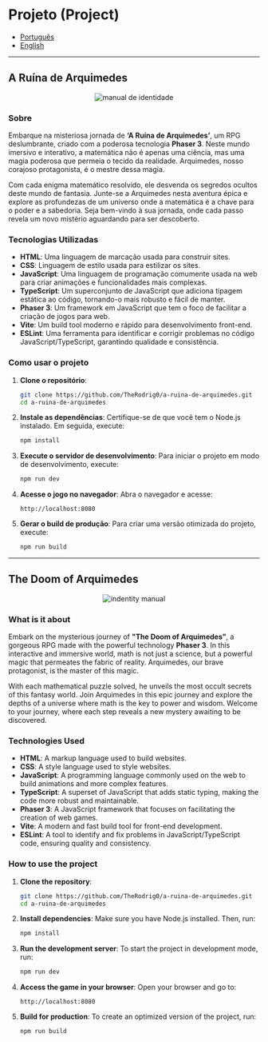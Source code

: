 # Projeto (Project) 
- [Português](#portugues)
- [English](#english)

---

<a id="portugues"></a>
## A Ruína de Arquimedes

<p align="center">
  <img src="https://github.com/user-attachments/assets/3a475f34-5aa7-4735-976c-07a120ae9121" alt="manual de identidade">
</p>

### Sobre
Embarque na misteriosa jornada de **‘A Ruína de Arquimedes’**, um RPG deslumbrante, criado com a poderosa tecnologia **Phaser 3**. Neste mundo imersivo e interativo, a matemática não é apenas uma ciência, mas uma magia poderosa que permeia o tecido da realidade. Arquimedes, nosso corajoso protagonista, é o mestre dessa magia. 

Com cada enigma matemático resolvido, ele desvenda os segredos ocultos deste mundo de fantasia. Junte-se a Arquimedes nesta aventura épica e explore as profundezas de um universo onde a matemática é a chave para o poder e a sabedoria. Seja bem-vindo à sua jornada, onde cada passo revela um novo mistério aguardando para ser descoberto.

### Tecnologias Utilizadas
- **HTML**: Uma linguagem de marcação usada para construir sites.
- **CSS**: Linguagem de estilo usada para estilizar os sites.
- **JavaScript**: Uma linguagem de programação comumente usada na web para criar animações e funcionalidades mais complexas.
- **TypeScript**: Um superconjunto de JavaScript que adiciona tipagem estática ao código, tornando-o mais robusto e fácil de manter.
- **Phaser 3**: Um framework em JavaScript que tem o foco de facilitar a criação de jogos para web.
- **Vite**: Um build tool moderno e rápido para desenvolvimento front-end.
- **ESLint**: Uma ferramenta para identificar e corrigir problemas no código JavaScript/TypeScript, garantindo qualidade e consistência.

### Como usar o projeto
1. **Clone o repositório**:
   ```bash
   git clone https://github.com/TheRodrig0/a-ruina-de-arquimedes.git
   cd a-ruina-de-arquimedes
   ```

2. **Instale as dependências**:
   Certifique-se de que você tem o Node.js instalado. Em seguida, execute:
   ```bash
   npm install
   ```

3. **Execute o servidor de desenvolvimento**:
   Para iniciar o projeto em modo de desenvolvimento, execute:
   ```bash
   npm run dev
   ```

4. **Acesse o jogo no navegador**:
   Abra o navegador e acesse:
   ```
   http://localhost:8080
   ```

5. **Gerar o build de produção**:
   Para criar uma versão otimizada do projeto, execute:
   ```bash
   npm run build
   ```

---

<a id="english"></a>
## The Doom of Arquimedes

<p align="center">
  <img src="https://github.com/user-attachments/assets/215f9853-04d1-4339-be06-8a1445ae5fed" alt="indentity manual">
</p>

### What is it about
Embark on the mysterious journey of **"The Doom of Arquimedes"**, a gorgeous RPG made with the powerful technology **Phaser 3**. In this interactive and immersive world, math is not just a science, but a powerful magic that permeates the fabric of reality. Arquimedes, our brave protagonist, is the master of this magic.

With each mathematical puzzle solved, he unveils the most occult secrets of this fantasy world. Join Arquimedes in this epic journey and explore the depths of a universe where math is the key to power and wisdom. Welcome to your journey, where each step reveals a new mystery awaiting to be discovered.

### Technologies Used
- **HTML**: A markup language used to build websites.
- **CSS**: A style language used to style websites.
- **JavaScript**: A programming language commonly used on the web to build animations and more complex features.
- **TypeScript**: A superset of JavaScript that adds static typing, making the code more robust and maintainable.
- **Phaser 3**: A JavaScript framework that focuses on facilitating the creation of web games.
- **Vite**: A modern and fast build tool for front-end development.
- **ESLint**: A tool to identify and fix problems in JavaScript/TypeScript code, ensuring quality and consistency.

### How to use the project
1. **Clone the repository**:
   ```bash
   git clone https://github.com/TheRodrig0/a-ruina-de-arquimedes.git
   cd a-ruina-de-arquimedes
   ```

2. **Install dependencies**:
   Make sure you have Node.js installed. Then, run:
   ```bash
   npm install
   ```

3. **Run the development server**:
   To start the project in development mode, run:
   ```bash
   npm run dev
   ```

4. **Access the game in your browser**:
   Open your browser and go to:
   ```
   http://localhost:8080
   ```

5. **Build for production**:
   To create an optimized version of the project, run:
   ```bash
   npm run build
   ```
